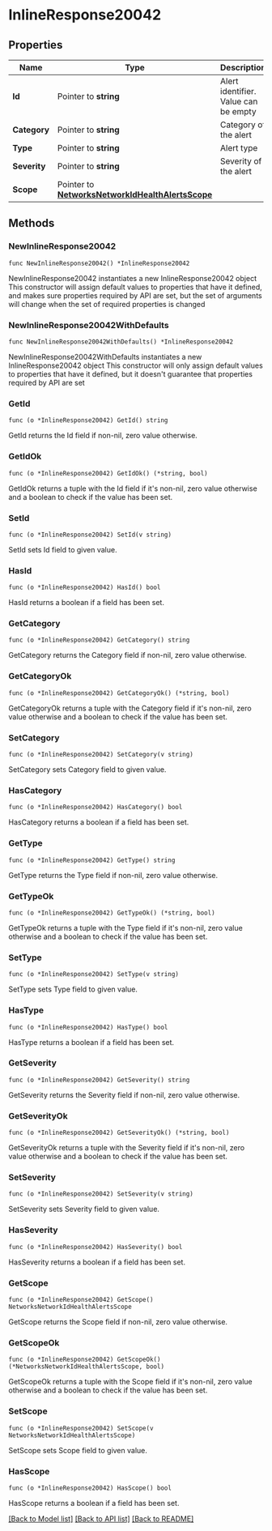 # InlineResponse20042

## Properties

Name | Type | Description | Notes
------------ | ------------- | ------------- | -------------
**Id** | Pointer to **string** | Alert identifier. Value can be empty | [optional] 
**Category** | Pointer to **string** | Category of the alert | [optional] 
**Type** | Pointer to **string** | Alert type | [optional] 
**Severity** | Pointer to **string** | Severity of the alert | [optional] 
**Scope** | Pointer to [**NetworksNetworkIdHealthAlertsScope**](NetworksNetworkIdHealthAlertsScope.md) |  | [optional] 

## Methods

### NewInlineResponse20042

`func NewInlineResponse20042() *InlineResponse20042`

NewInlineResponse20042 instantiates a new InlineResponse20042 object
This constructor will assign default values to properties that have it defined,
and makes sure properties required by API are set, but the set of arguments
will change when the set of required properties is changed

### NewInlineResponse20042WithDefaults

`func NewInlineResponse20042WithDefaults() *InlineResponse20042`

NewInlineResponse20042WithDefaults instantiates a new InlineResponse20042 object
This constructor will only assign default values to properties that have it defined,
but it doesn't guarantee that properties required by API are set

### GetId

`func (o *InlineResponse20042) GetId() string`

GetId returns the Id field if non-nil, zero value otherwise.

### GetIdOk

`func (o *InlineResponse20042) GetIdOk() (*string, bool)`

GetIdOk returns a tuple with the Id field if it's non-nil, zero value otherwise
and a boolean to check if the value has been set.

### SetId

`func (o *InlineResponse20042) SetId(v string)`

SetId sets Id field to given value.

### HasId

`func (o *InlineResponse20042) HasId() bool`

HasId returns a boolean if a field has been set.

### GetCategory

`func (o *InlineResponse20042) GetCategory() string`

GetCategory returns the Category field if non-nil, zero value otherwise.

### GetCategoryOk

`func (o *InlineResponse20042) GetCategoryOk() (*string, bool)`

GetCategoryOk returns a tuple with the Category field if it's non-nil, zero value otherwise
and a boolean to check if the value has been set.

### SetCategory

`func (o *InlineResponse20042) SetCategory(v string)`

SetCategory sets Category field to given value.

### HasCategory

`func (o *InlineResponse20042) HasCategory() bool`

HasCategory returns a boolean if a field has been set.

### GetType

`func (o *InlineResponse20042) GetType() string`

GetType returns the Type field if non-nil, zero value otherwise.

### GetTypeOk

`func (o *InlineResponse20042) GetTypeOk() (*string, bool)`

GetTypeOk returns a tuple with the Type field if it's non-nil, zero value otherwise
and a boolean to check if the value has been set.

### SetType

`func (o *InlineResponse20042) SetType(v string)`

SetType sets Type field to given value.

### HasType

`func (o *InlineResponse20042) HasType() bool`

HasType returns a boolean if a field has been set.

### GetSeverity

`func (o *InlineResponse20042) GetSeverity() string`

GetSeverity returns the Severity field if non-nil, zero value otherwise.

### GetSeverityOk

`func (o *InlineResponse20042) GetSeverityOk() (*string, bool)`

GetSeverityOk returns a tuple with the Severity field if it's non-nil, zero value otherwise
and a boolean to check if the value has been set.

### SetSeverity

`func (o *InlineResponse20042) SetSeverity(v string)`

SetSeverity sets Severity field to given value.

### HasSeverity

`func (o *InlineResponse20042) HasSeverity() bool`

HasSeverity returns a boolean if a field has been set.

### GetScope

`func (o *InlineResponse20042) GetScope() NetworksNetworkIdHealthAlertsScope`

GetScope returns the Scope field if non-nil, zero value otherwise.

### GetScopeOk

`func (o *InlineResponse20042) GetScopeOk() (*NetworksNetworkIdHealthAlertsScope, bool)`

GetScopeOk returns a tuple with the Scope field if it's non-nil, zero value otherwise
and a boolean to check if the value has been set.

### SetScope

`func (o *InlineResponse20042) SetScope(v NetworksNetworkIdHealthAlertsScope)`

SetScope sets Scope field to given value.

### HasScope

`func (o *InlineResponse20042) HasScope() bool`

HasScope returns a boolean if a field has been set.


[[Back to Model list]](../README.md#documentation-for-models) [[Back to API list]](../README.md#documentation-for-api-endpoints) [[Back to README]](../README.md)


